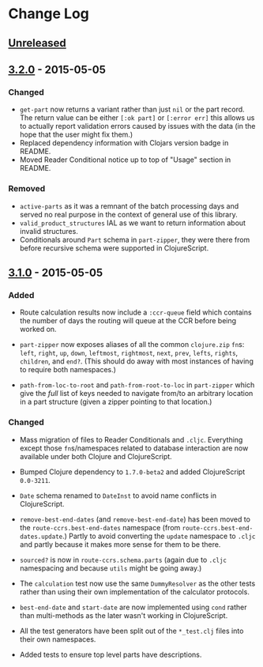 # Change Log

## [Unreleased][unreleased]

## [3.2.0] - 2015-05-05

### Changed

* `get-part` now returns a variant rather than just `nil` or the part
  record. The return value can be either `[:ok part]` or `[:error err]`
  this allows us to actually report validation errors caused by issues
  with the data (in the hope that the user might fix them.)
* Replaced dependency information with Clojars version badge in README.
* Moved Reader Conditional notice up to top of "Usage" section in
  README.

### Removed

* `active-parts` as it was a remnant of the batch processing days and
  served no real purpose in the context of general use of this library.
* `valid_product_structures` IAL as we want to return information
  about invalid structures.
* Conditionals around `Part` schema in `part-zipper`, they were there
  from before recursive schema were supported in ClojureScript.

## [3.1.0] - 2015-05-05

### Added

* Route calculation results now include a `:ccr-queue` field which
  contains the number of days the routing will queue at the CCR before
  being worked on.

* `part-zipper` now exposes aliases of all the common `clojure.zip`
  `fn`s: `left`, `right`, `up`, `down`, `leftmost`, `rightmost`, `next`,
  `prev`, `lefts`, `rights`, `children`, and `end?`. (This should do
  away with most instances of having to require both namespaces.)

* `path-from-loc-to-root` and `path-from-root-to-loc` in `part-zipper`
  which give the _full_ list of keys needed to navigate from/to an
  arbitrary location in a part structure (given a zipper pointing to
  that location.)

### Changed

* Mass migration of files to Reader Conditionals and `.cljc`. Everything
  except those `fn`s/namespaces related to database interaction are now
  available under both Clojure and ClojureScript.

* Bumped Clojure dependency to `1.7.0-beta2` and added ClojureScript
  `0.0-3211`.

* `Date` schema renamed to `DateInst` to avoid name conflicts in
  ClojureScript.

* `remove-best-end-dates` (and `remove-best-end-date`) has been moved to
  the `route-ccrs.best-end-dates` namespace (from
  `route-ccrs.best-end-dates.update`.) Partly to avoid converting the
  `update` namespace to `.cljc` and partly because it makes more sense
  for them to be there.

* `sourced?` is now in `route-ccrs.schema.parts` (again due to `.cljc`
  namespacing and because `utils` might be going away.)

* The `calculation` test now use the same `DummyResolver` as the other
  tests rather than using their own implementation of the calculator
  protocols.

* `best-end-date` and `start-date` are now implemented using `cond`
  rather than multi-methods as the later wasn't working in
  ClojureScript.

* All the test generators have been split out of the `*_test.clj` files
  into their own namespaces.

* Added tests to ensure top level parts have descriptions.

[unreleased]: https://github.com/lymingtonprecision/route-ccrs/compare/3.2.0...HEAD
[3.2.0]: https://github.com/lymingtonprecision/route-ccrs/compare/3.1.0...3.2.0
[3.1.0]: https://github.com/lymingtonprecision/route-ccrs/compare/3.0.0...3.1.0
